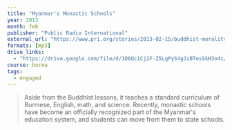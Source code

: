 ```yaml
---
title: "Myanmar's Monastic Schools"
year: 2013
month: feb
publisher: "Public Radio International"
external_url: "https://www.pri.org/stories/2013-02-15/buddhist-morality-myanmars-monastic-schools"
formats: [mp3]
drive_links:
  - "https://drive.google.com/file/d/1O6QciCj2F-Z5LgPyS4gJzBTesSkH3o4c/view?usp=drivesdk"
course: burma
tags:
  - engaged
---
```


> Aside from the Buddhist lessons, it teaches a standard curriculum of Burmese, English, math, and science. Recently, monastic schools have become an officially recognized part of the Myanmar's education system, and students can move from them to state schools.
